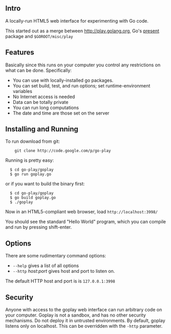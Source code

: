 Intro
-----

A locally-run HTML5 web interface for experimenting with Go code.

This started out as a merge between http://play.golang.org, Go's [present](http://godoc.org/code.google.com/p/go.talks/present) package and `$GOROOT/misc/play`


Features
--------

Basically since this runs on your computer you control any
restrictions on what can be done. Specifically:

* You can use with locally-installed go packages.
* You can set build, test, and run options; set runtime-environment variables
* No Internet access is needed
* Data can be totally private
* You can run long computations
* The date and time are those set on the server

Installing and Running
----------------------

To run download from git:

```console
    git clone http://code.google.com/p/go-play
```

Running is pretty easy:

```console
  $ cd go-play/goplay
  $ go run goplay.go
```

or if you want to build the binary first:

```console
  $ cd go-play/goplay
  $ go build goplay.go
  $ ./goplay
```

Now in an HTML5-compliant web browser, load `http://localhost:3998/`

You should see the standard "Hello World" program, which you can
compile and run by pressing shift-enter.

Options
-------

There are some rudimentary command options:

* `--help`            gives a list of all options
* `--http` _host_:_port_  gives host and port to listen on.

The default HTTP host and port is is `127.0.0.1:3998`


Security
--------

Anyone with access to the goplay web interface can run arbitrary code
on your computer. Goplay is not a sandbox, and has no other security
mechanisms. Do not deploy it in untrusted environments.  By default,
goplay listens only on localhost. This can be overridden with the
`-http` parameter.
